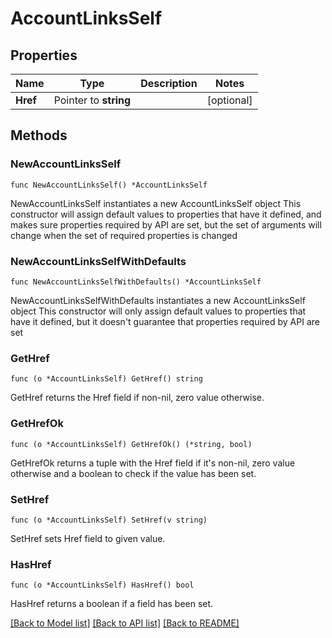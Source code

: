 # AccountLinksSelf

## Properties

Name | Type | Description | Notes
------------ | ------------- | ------------- | -------------
**Href** | Pointer to **string** |  | [optional] 

## Methods

### NewAccountLinksSelf

`func NewAccountLinksSelf() *AccountLinksSelf`

NewAccountLinksSelf instantiates a new AccountLinksSelf object
This constructor will assign default values to properties that have it defined,
and makes sure properties required by API are set, but the set of arguments
will change when the set of required properties is changed

### NewAccountLinksSelfWithDefaults

`func NewAccountLinksSelfWithDefaults() *AccountLinksSelf`

NewAccountLinksSelfWithDefaults instantiates a new AccountLinksSelf object
This constructor will only assign default values to properties that have it defined,
but it doesn't guarantee that properties required by API are set

### GetHref

`func (o *AccountLinksSelf) GetHref() string`

GetHref returns the Href field if non-nil, zero value otherwise.

### GetHrefOk

`func (o *AccountLinksSelf) GetHrefOk() (*string, bool)`

GetHrefOk returns a tuple with the Href field if it's non-nil, zero value otherwise
and a boolean to check if the value has been set.

### SetHref

`func (o *AccountLinksSelf) SetHref(v string)`

SetHref sets Href field to given value.

### HasHref

`func (o *AccountLinksSelf) HasHref() bool`

HasHref returns a boolean if a field has been set.


[[Back to Model list]](../README.md#documentation-for-models) [[Back to API list]](../README.md#documentation-for-api-endpoints) [[Back to README]](../README.md)


